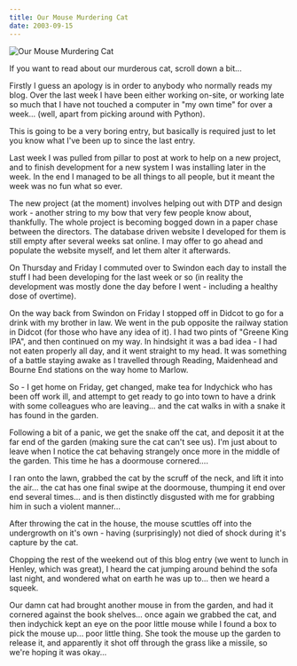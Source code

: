 ```yaml
---
title: Our Mouse Murdering Cat
date: 2003-09-15
---
```


![Our Mouse Murdering Cat](https://source.unsplash.com/9ZQzrLWV52M/1600x900)

If you want to read about our murderous cat, scroll down a bit...

Firstly I guess an apology is in order to anybody who normally reads my blog. Over the last week I have been either working on-site, or working late so much that I have not touched a computer in "my own time" for over a week... (well, apart from picking around with Python).

This is going to be a very boring entry, but basically is required just to let you know what I've been up to since the last entry.

Last week I was pulled from pillar to post at work to help on a new project, and to finish development for a new system I was installing later in the week. In the end I managed to be all things to all people, but it meant the week was no fun what so ever.

The new project (at the moment) involves helping out with DTP and design work - another string to my bow that very few people know about, thankfully. The whole project is becoming bogged down in a paper chase between the directors. The database driven website I developed for them is still empty after several weeks sat online. I may offer to go ahead and populate the website myself, and let them alter it afterwards.

On Thursday and Friday I commuted over to Swindon each day to install the stuff I had been developing for the last week or so (in reality the development was mostly done the day before I went - including a healthy dose of overtime).

On the way back from Swindon on Friday I stopped off in Didcot to go for a drink with my brother in law. We went in the pub opposite the railway station in Didcot (for those who have any idea of it). I had two pints of "Greene King IPA", and then continued on my way. In hindsight it was a bad idea - I had not eaten properly all day, and it went straight to my head. It was something of a battle staying awake as I travelled through Reading, Maidenhead and Bourne End stations on the way home to Marlow.

So - I get home on Friday, get changed, make tea for Indychick who has been off work ill, and attempt to get ready to go into town to have a drink with some colleagues who are leaving... and the cat walks in with a snake it has found in the garden.

Following a bit of a panic, we get the snake off the cat, and deposit it at the far end of the garden (making sure the cat can't see us). I'm just about to leave when I notice the cat behaving strangely once more in the middle of the garden. This time he has a doormouse cornered....

I ran onto the lawn, grabbed the cat by the scruff of the neck, and lift it into the air... the cat has one final swipe at the doormouse, thumping it end over end several times... and is then distinctly disgusted with me for grabbing him in such a violent manner...

After throwing the cat in the house, the mouse scuttles off into the undergrowth on it's own - having (surprisingly) not died of shock during it's capture by the cat.

Chopping the rest of the weekend out of this blog entry (we went to lunch in Henley, which was great), I heard the cat jumping around behind the sofa last night, and wondered what on earth he was up to... then we heard a squeek.

Our damn cat had brought another mouse in from the garden, and had it cornered against the book shelves... once again we grabbed the cat, and then indychick kept an eye on the poor little mouse while I found a box to pick the mouse up... poor little thing. She took the mouse up the garden to release it, and apparently it shot off through the grass like a missile, so we're hoping it was okay...